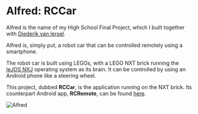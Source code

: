 Alfred: RCCar
=============
Alfred is the name of my High School Final Project, which I built together with [Diederik van Iersel](https://github.com/DWvanIersel). 

Alfred is, simply put, a robot car that can be controlled remotely using a smartphone.

The robot car is built using LEGOs, with a LEGO NXT brick running the [leJOS NXJ](http://lejos.sourceforge.net/) operating system as its brain. 
It can be controlled by using an Android phone like a steering wheel.

This project, dubbed __RCCar__, is the application running on the NXT brick. Its counterpart Android app, __RCRemote__, can be found [here](https://github.com/DWvanIersel/RCRemote).

![Alfred](http://f.cl.ly/items/1h2n3Q131o3j0e0J3L3G/Alfred.jpg)